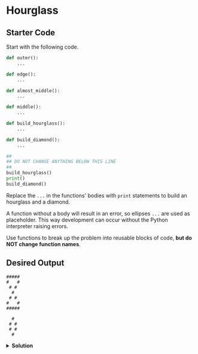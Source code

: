# Hourglass

## Starter Code

Start with the following code.

```python
def outer():
    ...

def edge():
    ...

def almost_middle():
    ...

def middle():
    ...

def build_hourglass():
    ...

def build_diamond():
    ...

##
## DO NOT CHANGE ANYTHING BELOW THIS LINE
##
build_hourglass()
print()
build_diamond()
```

Replace the `...` in the functions' bodies with `print` statements to build an hourglass and a diamond.

A function without a body will result in an error, so ellipses `...` are used as placeholder. This way development can occur without the Python interpreter raising errors.

Use functions to break up the problem into reusable blocks of code, **but do NOT change function names**.

## Desired Output
 
```text
#####
#   #
 # # 
  #  
 # # 
#   #
#####

  #  
 # # 
 # # 
  #  
```

<details>
<summary style="font-weight:bold">Solution</summary>
<br>

``` python
def outer():
    print("#####")

def edge():
    print("#   #")

def almost_middle():
    print(" # # ")

def middle():
    print("  #  ")

def build_hourglass():
    outer()
    edge()
    almost_middle()
    middle()
    almost_middle()
    edge()
    outer()

def build_diamond():
    middle()
    almost_middle()
    almost_middle()
    middle()

## DO NOT CHANGE ANYTHING BELOW THIS LINE
build_hourglass()
print()
build_diamond()
```

</details>
